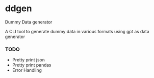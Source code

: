 # ddgen

Dummy Data generator

A CLI tool to generate dummy data in various formats using gpt as data generator


### TODO
- Pretty print json
- Pretty print pandas
- Error Handling
